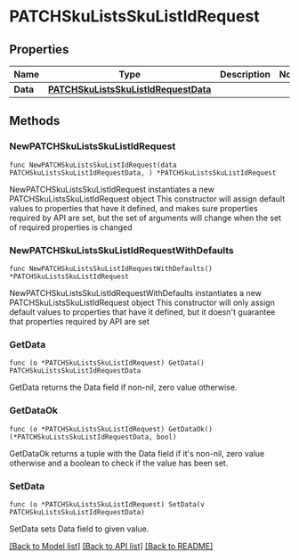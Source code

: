 # PATCHSkuListsSkuListIdRequest

## Properties

Name | Type | Description | Notes
------------ | ------------- | ------------- | -------------
**Data** | [**PATCHSkuListsSkuListIdRequestData**](PATCHSkuListsSkuListIdRequestData.md) |  | 

## Methods

### NewPATCHSkuListsSkuListIdRequest

`func NewPATCHSkuListsSkuListIdRequest(data PATCHSkuListsSkuListIdRequestData, ) *PATCHSkuListsSkuListIdRequest`

NewPATCHSkuListsSkuListIdRequest instantiates a new PATCHSkuListsSkuListIdRequest object
This constructor will assign default values to properties that have it defined,
and makes sure properties required by API are set, but the set of arguments
will change when the set of required properties is changed

### NewPATCHSkuListsSkuListIdRequestWithDefaults

`func NewPATCHSkuListsSkuListIdRequestWithDefaults() *PATCHSkuListsSkuListIdRequest`

NewPATCHSkuListsSkuListIdRequestWithDefaults instantiates a new PATCHSkuListsSkuListIdRequest object
This constructor will only assign default values to properties that have it defined,
but it doesn't guarantee that properties required by API are set

### GetData

`func (o *PATCHSkuListsSkuListIdRequest) GetData() PATCHSkuListsSkuListIdRequestData`

GetData returns the Data field if non-nil, zero value otherwise.

### GetDataOk

`func (o *PATCHSkuListsSkuListIdRequest) GetDataOk() (*PATCHSkuListsSkuListIdRequestData, bool)`

GetDataOk returns a tuple with the Data field if it's non-nil, zero value otherwise
and a boolean to check if the value has been set.

### SetData

`func (o *PATCHSkuListsSkuListIdRequest) SetData(v PATCHSkuListsSkuListIdRequestData)`

SetData sets Data field to given value.



[[Back to Model list]](../README.md#documentation-for-models) [[Back to API list]](../README.md#documentation-for-api-endpoints) [[Back to README]](../README.md)


